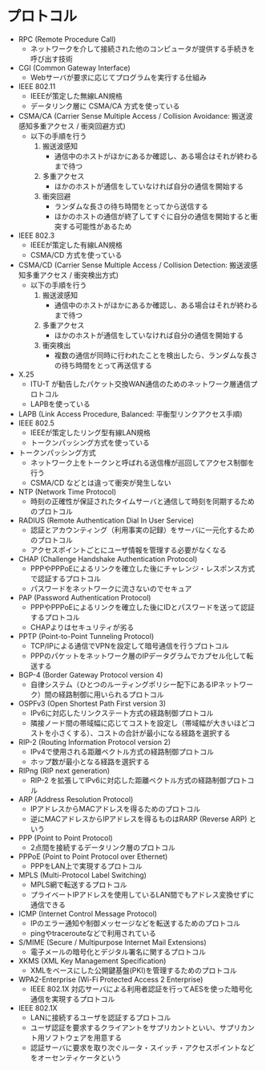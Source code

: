 # プロトコル

- RPC (Remote Procedure Call)
    - ネットワークを介して接続された他のコンピュータが提供する手続きを呼び出す技術
- CGI (Common Gateway Interface)
    - Webサーバが要求に応じてプログラムを実行する仕組み
- IEEE 802.11
    - IEEEが策定した無線LAN規格
    - データリンク層に CSMA/CA 方式を使っている
- CSMA/CA (Carrier Sense Multiple Access / Collision Avoidance: 搬送波感知多重アクセス / 衝突回避方式)
    - 以下の手順を行う
        1. 搬送波感知
            - 通信中のホストがほかにあるか確認し、ある場合はそれが終わるまで待つ
        2. 多重アクセス
            - ほかのホストが通信をしていなければ自分の通信を開始する
        3. 衝突回避
            - ランダムな長さの待ち時間をとってから送信する
            - ほかのホストの通信が終了してすぐに自分の通信を開始すると衝突する可能性があるため
- IEEE 802.3
    - IEEEが策定した有線LAN規格
    - CSMA/CD 方式を使っている
- CSMA/CD (Carrier Sense Multiple Access / Collision Detection: 搬送波感知多重アクセス / 衝突検出方式)
    - 以下の手順を行う
        1. 搬送波感知
            - 通信中のホストがほかにあるか確認し、ある場合はそれが終わるまで待つ
        2. 多重アクセス
            - ほかのホストが通信をしていなければ自分の通信を開始する
        3. 衝突検出
            - 複数の通信が同時に行われたことを検出したら、ランダムな長さの待ち時間をとって再送信する
- X.25
    - ITU-T が勧告したパケット交換WAN通信のためのネットワーク層通信プロトコル
    - LAPBを使っている
- LAPB (Link Access Procedure, Balanced: 平衡型リンクアクセス手順)
- IEEE 802.5
    - IEEEが策定したリング型有線LAN規格
    - トークンパッシング方式を使っている
- トークンパッシング方式
    - ネットワーク上をトークンと呼ばれる送信権が巡回してアクセス制御を行う
    - CSMA/CD などとは違って衝突が発生しない
- NTP (Network Time Protocol)
    - 時刻の正確性が保証されたタイムサーバと通信して時刻を同期するためのプロトコル
- RADIUS (Remote Authentication Dial In User Service)
    - 認証とアカウンティング（利用事実の記録）をサーバに一元化するためのプロトコル
    - アクセスポイントごとにユーザ情報を管理する必要がなくなる
- CHAP (Challenge Handshake Authentication Protocol)
    - PPPやPPPoEによるリンクを確立した後にチャレンジ・レスポンス方式で認証するプロトコル
    - パスワードをネットワークに流さないのでセキュア
- PAP (Password Authentication Protocol)
    - PPPやPPPoEによるリンクを確立した後にIDとパスワードを送って認証するプロトコル
    - CHAPよりはセキュリティが劣る
- PPTP (Point-to-Point Tunneling Protocol)
    - TCP/IPによる通信でVPNを設定して暗号通信を行うプロトコル
    - PPPのパケットをネットワーク層のIPデータグラムでカプセル化して転送する
- BGP-4 (Border Gateway Protocol version 4)
    - 自律システム（ひとつのルーティングポリシー配下にあるIPネットワーク）間の経路制御に用いられるプロトコル
- OSPFv3 (Open Shortest Path First version 3)
    - IPv6に対応したリンクステート方式の経路制御プロトコル
    - 隣接ノード間の帯域幅に応じてコストを設定し（帯域幅が大きいほどコストを小さくする）、コストの合計が最小になる経路を選択する
- RIP-2 (Routing Information Protocol version 2)
    - IPv4で使用される距離ベクトル方式の経路制御プロトコル
    - ホップ数が最小となる経路を選択する
- RIPng (RIP next generation)
    - RIP-2 を拡張してIPv6に対応した距離ベクトル方式の経路制御プロトコル
- ARP (Address Resolution Protocol)
    - IPアドレスからMACアドレスを得るためのプロトコル
    - 逆にMACアドレスからIPアドレスを得るものはRARP (Reverse ARP) という
- PPP (Point to Point Protocol)
    - 2点間を接続するデータリンク層のプロトコル
- PPPoE (Point to Point Protocol over Ethernet)
    - PPPをLAN上で実現するプロトコル
- MPLS (Multi-Protocol Label Switching)
    - MPLS網で転送するプロトコル
    - プライベートIPアドレスを使用しているLAN間でもアドレス変換せずに通信できる
- ICMP (Internet Control Message Protocol)
    - IPのエラー通知や制御メッセージなどを転送するためのプロトコル
    - pingやtracerouteなどで利用されている
- S/MIME (Secure / Multipurpose Internet Mail Extensions)
    - 電子メールの暗号化とデジタル署名に関するプロトコル
- XKMS (XML Key Management Specification)
    - XMLをベースにした公開鍵基盤(PKI)を管理するためのプロトコル
- WPA2-Enterprise (Wi-Fi Protected Access 2 Enterprise)
    - IEEE 802.1X 対応サーバによる利用者認証を行ってAESを使った暗号化通信を実現するプロトコル
- IEEE 802.1X
    - LANに接続するユーザを認証するプロトコル
    - ユーザ認証を要求するクライアントをサプリカントといい、サプリカント用ソフトウェアを用意する
    - 認証サーバに要求を取り次ぐルータ・スイッチ・アクセスポイントなどをオーセンティケータという
